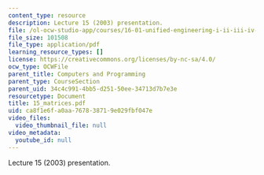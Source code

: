 ```yaml
---
content_type: resource
description: Lecture 15 (2003) presentation.
file: /ol-ocw-studio-app/courses/16-01-unified-engineering-i-ii-iii-iv-fall-2005-spring-2006/ca8f1e6fa0aa767838719e029fbf047e_15_matrices.pdf
file_size: 101508
file_type: application/pdf
learning_resource_types: []
license: https://creativecommons.org/licenses/by-nc-sa/4.0/
ocw_type: OCWFile
parent_title: Computers and Programming
parent_type: CourseSection
parent_uid: 34c4c991-4bb5-d251-50ee-34713d7b7e3e
resourcetype: Document
title: 15_matrices.pdf
uid: ca8f1e6f-a0aa-7678-3871-9e029fbf047e
video_files:
  video_thumbnail_file: null
video_metadata:
  youtube_id: null
---
```

Lecture 15 (2003) presentation.